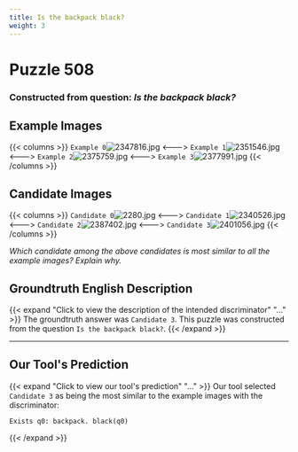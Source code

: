 ```yaml
---
title: Is the backpack black?
weight: 3
---
```


# Puzzle 508
### Constructed from question: _Is the backpack black?_


## Example Images
{{< columns >}}
`Example 0`![2347816.jpg](/gqa_images/2347816.jpg)
<--->
`Example 1`![2351546.jpg](/gqa_images/2351546.jpg)
<--->
`Example 2`![2375759.jpg](/gqa_images/2375759.jpg)
<--->
`Example 3`![2377991.jpg](/gqa_images/2377991.jpg)
{{< /columns >}}

## Candidate Images
{{< columns >}}
`Candidate 0`![2280.jpg](/gqa_images/2280.jpg)
<--->
`Candidate 1`![2340526.jpg](/gqa_images/2340526.jpg)
<--->
`Candidate 2`![2387402.jpg](/gqa_images/2387402.jpg)
<--->
`Candidate 3`![2401056.jpg](/gqa_images/2401056.jpg)
{{< /columns >}}

*Which candidate among the above candidates is most similar to all the example images? Explain why.*

## Groundtruth English Description

{{< expand "Click to view the description of the intended discriminator" "..." >}}
The groundtruth answer was `Candidate 3`. This puzzle was constructed from the question `Is the backpack black?`.
{{< /expand >}}

---

## Our Tool's Prediction

{{< expand "Click to view our tool's prediction" "..." >}}
Our tool selected `Candidate 3` as being the most similar to the example images with the discriminator:
```plaintext
Exists q0: backpack. black(q0)
```
{{< /expand >}}
